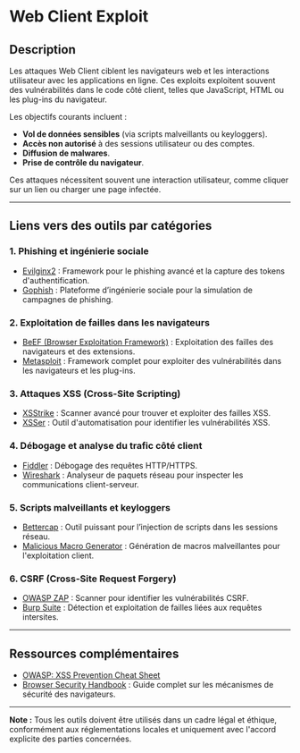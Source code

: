 # Web Client Exploit

## Description
Les attaques Web Client ciblent les navigateurs web et les interactions utilisateur avec les applications en ligne. Ces exploits exploitent souvent des vulnérabilités dans le code côté client, telles que JavaScript, HTML ou les plug-ins du navigateur. 

Les objectifs courants incluent :
- **Vol de données sensibles** (via scripts malveillants ou keyloggers).
- **Accès non autorisé** à des sessions utilisateur ou des comptes.
- **Diffusion de malwares**.
- **Prise de contrôle du navigateur**.

Ces attaques nécessitent souvent une interaction utilisateur, comme cliquer sur un lien ou charger une page infectée.

---

## Liens vers des outils par catégories

### 1. **Phishing et ingénierie sociale**
- [Evilginx2](https://github.com/kgretzky/evilginx2) : Framework pour le phishing avancé et la capture des tokens d'authentification.
- [Gophish](https://github.com/gophish/gophish) : Plateforme d’ingénierie sociale pour la simulation de campagnes de phishing.

### 2. **Exploitation de failles dans les navigateurs**
- [BeEF (Browser Exploitation Framework)](https://github.com/beefproject/beef) : Exploitation des failles des navigateurs et des extensions.
- [Metasploit](https://github.com/rapid7/metasploit-framework) : Framework complet pour exploiter des vulnérabilités dans les navigateurs et les plug-ins.

### 3. **Attaques XSS (Cross-Site Scripting)**
- [XSStrike](https://github.com/s0md3v/XSStrike) : Scanner avancé pour trouver et exploiter des failles XSS.
- [XSSer](https://github.com/epsylon/xsser) : Outil d'automatisation pour identifier les vulnérabilités XSS.

### 4. **Débogage et analyse du trafic côté client**
- [Fiddler](https://www.telerik.com/fiddler) : Débogage des requêtes HTTP/HTTPS.
- [Wireshark](https://www.wireshark.org/) : Analyseur de paquets réseau pour inspecter les communications client-serveur.

### 5. **Scripts malveillants et keyloggers**
- [Bettercap](https://github.com/bettercap/bettercap) : Outil puissant pour l’injection de scripts dans les sessions réseau.
- [Malicious Macro Generator](https://github.com/mgeeky/malicious-macro-generator) : Génération de macros malveillantes pour l'exploitation client.

### 6. **CSRF (Cross-Site Request Forgery)**
- [OWASP ZAP](https://www.zaproxy.org/) : Scanner pour identifier les vulnérabilités CSRF.
- [Burp Suite](https://portswigger.net/burp) : Détection et exploitation de failles liées aux requêtes intersites.

---

## Ressources complémentaires
- [OWASP: XSS Prevention Cheat Sheet](https://cheatsheetseries.owasp.org/cheatsheets/XSS_Prevention_Cheat_Sheet.html)
- [Browser Security Handbook](https://github.com/google/browser-sec-handbook) : Guide complet sur les mécanismes de sécurité des navigateurs.

---

**Note :** Tous les outils doivent être utilisés dans un cadre légal et éthique, conformément aux réglementations locales et uniquement avec l'accord explicite des parties concernées.
